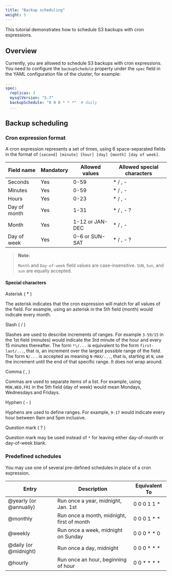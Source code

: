 ```yaml
---
title: "Backup scheduling"
weight: 5
---
```


This tutorial demonstrates how to schedule S3 backups with cron expressions.

## Overview
Currently, you are allowed to schedule S3 backups with cron expressions. You need to configure the `backupSchedule` property under the `spec` field in the YAML configuration file of the cluster, for example:

```yaml
... 
spec:
  replicas: 3
  mysqlVersion: "5.7"
  backupSchedule: "0 0 0 * * *"  # daily
  ...
```
## Backup scheduling

### Cron expression format

A cron expression represents a set of times, using 6 space-separated fields in the format of `[second] [minute] [hour] [day] [month] [day of week]`.

| Field name   | Mandatory | Allowed values  | Allowed special characters |
| ------------ | --------- | --------------- | -------------------------- |
| Seconds      | Yes       | 0-59            | * / , -                    |
| Minutes      | Yes       | 0-59            | * / , -                    |
| Hours        | Yes       | 0-23            | * / , -                    |
| Day of month | Yes       | 1-31            | * / , - ?                  |
| Month        | Yes       | 1-12 or JAN-DEC | * / , -                    |
| Day of week  | Yes       | 0-6 or SUN-SAT  | * / , - ?                  |

> **Note:** 
> 
> `Month` and `Day-of-week` field values are case-insensitive. `SUN`, `Sun`, and `sun` are equally accepted.

#### Special characters
Asterisk ( * )

The asterisk indicates that the cron expression will match for all values of the field. For example, using an asterisk in the 5th field (month) would indicate every month.

Slash ( / )

Slashes are used to describe increments of ranges. For example `3-59/15` in the 1st field (minutes) would indicate the 3rd minute of the hour and every 15 minutes thereafter. The form `*\/...` is equivalent to the form `first-last/...`, that is, an increment over the largest possible range of the field. The form `N/...` is accepted as meaning `N-MAX/...`, that is, starting at `N`, use the increment until the end of that specific range. It does not wrap around.

Comma ( , )

Commas are used to separate items of a list. For example, using `MON,WED,FRI` in the 5th field (day of week) would mean Mondays, Wednesdays and Fridays.

Hyphen ( - )

Hyphens are used to define ranges. For example, `9-17` would indicate every hour between 9am and 5pm inclusive.

Question mark ( ? )

Question mark may be used instead of `*` for leaving either day-of-month or day-of-week blank.

### Predefined schedules

You may use one of several pre-defined schedules in place of a cron expression.

| Entry                  | Description                                | Equivalent To |
| ---------------------- | ------------------------------------------ | ------------- |
| @yearly (or @annually) | Run once a year, midnight, Jan. 1st        | 0 0 0 1 1 *   |
| @monthly               | Run once a month, midnight, first of month | 0 0 0 1 * *   |
| @weekly                | Run once a week, midnight on Sunday        | 0 0 0 * * 0   |
| @daily (or @midnight)  | Run once a day, midnight                   | 0 0 0 * * *   |
| @hourly                | Run once an hour, beginning of hour        | 0 0 * * * *   |